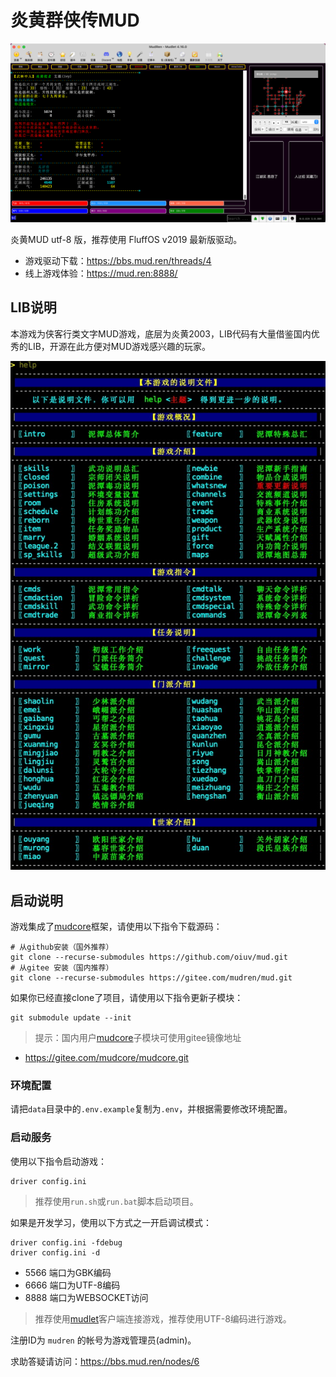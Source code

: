 # 炎黄群侠传MUD

![mud](mud.png "mud")

炎黄MUD utf-8 版，推荐使用 FluffOS v2019 最新版驱动。

 - 游戏驱动下载：https://bbs.mud.ren/threads/4
 - 线上游戏体验：https://mud.ren:8888/

## LIB说明

本游戏为侠客行类文字MUD游戏，底层为炎黄2003，LIB代码有大量借鉴国内优秀的LIB，开源在此方便对MUD游戏感兴趣的玩家。

![help](help.png "help")

## 启动说明

游戏集成了[mudcore](https://github.com/mudcore/mudcore)框架，请使用以下指令下载源码：

    # 从github安装（国外推荐）
    git clone --recurse-submodules https://github.com/oiuv/mud.git
    # 从gitee 安装（国内推荐）
    git clone --recurse-submodules https://gitee.com/mudren/mud.git

如果你已经直接clone了项目，请使用以下指令更新子模块：

    git submodule update --init

> 提示：国内用户[mudcore](https://github.com/mudcore/mudcore)子模块可使用gitee镜像地址

- https://gitee.com/mudcore/mudcore.git

### 环境配置

请把`data`目录中的`.env.example`复制为`.env`，并根据需要修改环境配置。

### 启动服务

使用以下指令启动游戏：

    driver config.ini

> 推荐使用`run.sh`或`run.bat`脚本启动项目。

如果是开发学习，使用以下方式之一开启调试模式：

    driver config.ini -fdebug
    driver config.ini -d

 * 5566 端口为GBK编码
 * 6666 端口为UTF-8编码
 * 8888 端口为WEBSOCKET访问

> 推荐使用[mudlet](https://github.com/Mudlet/Mudlet)客户端连接游戏，推荐使用UTF-8编码进行游戏。

注册ID为 `mudren` 的帐号为游戏管理员(admin)。

求助答疑请访问：https://bbs.mud.ren/nodes/6
